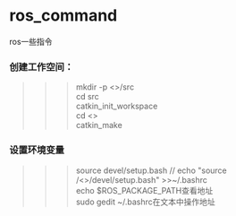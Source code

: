 # ros_command
ros一些指令
### 创建工作空间：  
>>>mkdir -p <>/src    
>>>cd src  
>>>catkin_init_workspace  
>>>cd <>   
>>>catkin_make  
### 设置环境变量
>>>source devel/setup.bash // echo "source /<>/devel/setup.bash" >>~/.bashrc  
>>>echo $ROS_PACKAGE_PATH查看地址    
>>>sudo gedit ~/.bashrc在文本中操作地址
